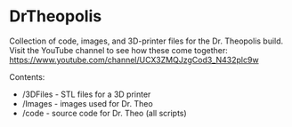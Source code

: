 # DrTheopolis
Collection of code, images, and 3D-printer files for the Dr. Theopolis build.  Visit the YouTube channel to see how these come together: https://www.youtube.com/channel/UCX3ZMQJzgCod3_N432plc9w

Contents:
* /3DFiles - STL files for a 3D printer
* /Images - images used for Dr. Theo
* /code - source code for Dr. Theo (all scripts)
